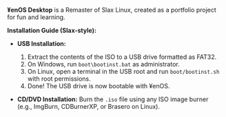 **¥enOS Desktop** is a Remaster of Slax Linux, created as a portfolio project for fun and learning.

**Installation Guide (Slax-style):**

- **USB Installation:**
  1. Extract the contents of the ISO to a USB drive formatted as FAT32.  
  2. On Windows, run `boot\bootinst.bat` as administrator.  
  3. On Linux, open a terminal in the USB root and run `boot/bootinst.sh` with root permissions.  
  4. Done! The USB drive is now bootable with ¥enOS.

- **CD/DVD Installation:**
  Burn the `.iso` file using any ISO image burner (e.g., ImgBurn, CDBurnerXP, or Brasero on Linux).
